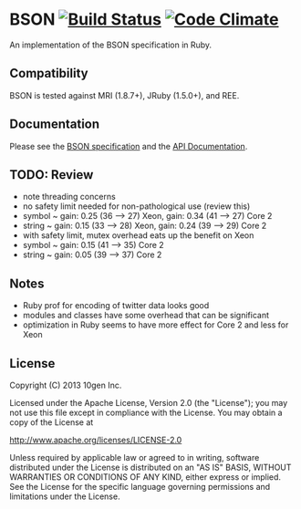 BSON [![Build Status](https://secure.travis-ci.org/mongodb/bson-ruby.png?branch=master&.png)](http://travis-ci.org/mongodb/bson-ruby) [![Code Climate](https://codeclimate.com/github/mongodb/bson-ruby.png)](https://codeclimate.com/github/mongodb/bson-ruby)
====

An implementation of the BSON specification in Ruby.

Compatibility
-------------

BSON is tested against MRI (1.8.7+), JRuby (1.5.0+), and REE.

Documentation
-------------

Please see the [BSON specification](http://bsonspec.org) and the [API Documentation](http://rdoc.info/github/mongodb/bson-ruby/master/frames).

TODO: Review
------------

- note threading concerns
- no safety limit needed for non-pathological use (review this)
- symbol ~ gain: 0.25 (36 --> 27) Xeon, gain: 0.34 (41 --> 27) Core 2
- string ~ gain: 0.15 (33 --> 28) Xeon, gain: 0.24 (39 --> 29) Core 2
- with safety limit, mutex overhead eats up the benefit on Xeon
- symbol ~ gain: 0.15 (41 --> 35) Core 2
- string ~ gain: 0.05 (39 --> 37) Core 2

Notes
-----

- Ruby prof for encoding of twitter data looks good
- modules and classes have some overhead that can be significant
- optimization in Ruby seems to have more effect for Core 2 and less for Xeon

License
-------

Copyright (C) 2013 10gen Inc.

Licensed under the Apache License, Version 2.0 (the "License");
you may not use this file except in compliance with the License.
You may obtain a copy of the License at

http://www.apache.org/licenses/LICENSE-2.0

Unless required by applicable law or agreed to in writing, software
distributed under the License is distributed on an "AS IS" BASIS,
WITHOUT WARRANTIES OR CONDITIONS OF ANY KIND, either express or implied.
See the License for the specific language governing permissions and
limitations under the License.
